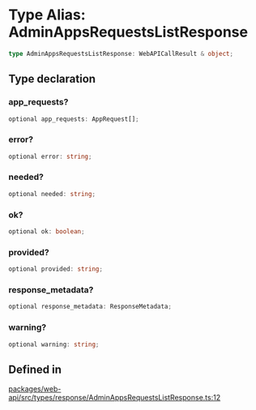 # Type Alias: AdminAppsRequestsListResponse

```ts
type AdminAppsRequestsListResponse: WebAPICallResult & object;
```

## Type declaration

### app\_requests?

```ts
optional app_requests: AppRequest[];
```

### error?

```ts
optional error: string;
```

### needed?

```ts
optional needed: string;
```

### ok?

```ts
optional ok: boolean;
```

### provided?

```ts
optional provided: string;
```

### response\_metadata?

```ts
optional response_metadata: ResponseMetadata;
```

### warning?

```ts
optional warning: string;
```

## Defined in

[packages/web-api/src/types/response/AdminAppsRequestsListResponse.ts:12](https://github.com/slackapi/node-slack-sdk/blob/main/packages/web-api/src/types/response/AdminAppsRequestsListResponse.ts#L12)
